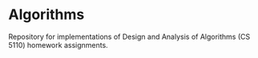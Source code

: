 # Algorithms
Repository for implementations of Design and Analysis of Algorithms (CS 5110) homework assignments.
